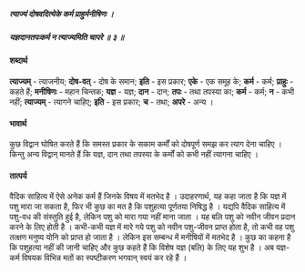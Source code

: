 ##### त्याज्यं दोषवदित्येके कर्म प्राहुर्मनीषिणः ।
##### यज्ञदानतपःकर्म न त्याज्यमिति चापरे ॥ ३ ॥

#### शब्दार्थ

**त्याज्यम्** - त्याजनीय; **दोष-वत्** - दोष के समान; **इति** - इस प्रकार; **एके** - एक समूह के; **कर्म** - कर्म; **प्राहुः** - कहते हैं; **मनीषिणः** - महान चिन्तक; **यज्ञ** - यज्ञ; **दान** - दान; **तपः** - तथा तपस्या का; **कर्म** - कर्म; **न** - कभी नहीं; **त्याज्यम्** - त्यागने चाहिए; **इति** - इस प्रकार; **च** - तथा; **अपरे** - अन्य ।

#### भावार्थ

कुछ विद्वान घोषित करते हैं कि समस्त प्रकार के सकाम कर्मों को दोषपूर्ण समझ कर त्याग देना चाहिए । किन्तु अन्य विद्वान् मानते हैं कि यज्ञ, दान तथा तपस्या के कर्मों को कभी नहीं त्यागना चाहिए ।

#### तात्पर्य

वैदिक साहित्य में ऐसे अनेक कर्म हैं जिनके विषय में मतभेद है । उदाहरणार्थ, यह कहा जाता है कि यज्ञ में पशु मारा जा सकता है, फिर भी कुछ का मत है कि पशुहत्या पूर्णतया निषिद्ध है । यद्यपि वैदिक साहित्य में पशु-वध की संस्तुति हुई है, लेकिन पशु को मारा गया नहीं माना जाता । यह बलि पशु को नवीन जीवन प्रदान करने के लिए होती है । कभी-कभी यज्ञ में मारे गये पशु को नवीन पशु-जीवन प्राप्त होता है, तो कभी वह पशु तत्क्षण मनुष्य योनि को प्राप्त हो जाता है । लेकिन इस सम्बन्ध में मनीषियों में मतभेद है । कुछ का कहना है कि पशुहत्या नहीं की जानी चाहिए और कुछ कहते हैं कि विशेष यज्ञ (बलि) के लिए यह शुभ है । अब यज्ञ-कर्म विषयक विभिन्न मतों का स्पष्टीकरण भगवान् स्वयं कर रहे हैं ।